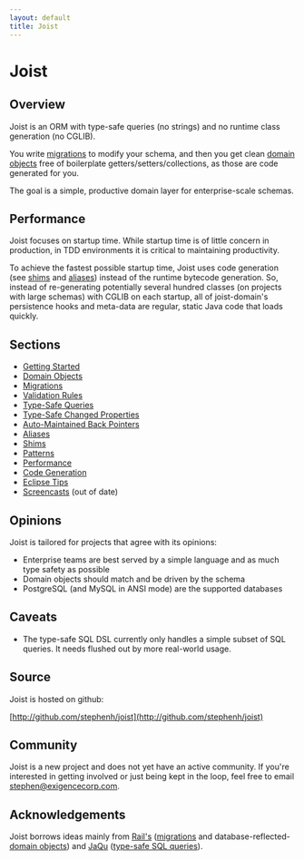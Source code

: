 ```yaml
---
layout: default
title: Joist
---
```


Joist
=====

Overview
--------

Joist is an ORM with type-safe queries (no strings) and no runtime class generation (no CGLIB).

You write [migrations](migrations.html) to modify your schema, and then you get clean [domain objects](domainObjects.html) free of boilerplate getters/setters/collections, as those are code generated for you.

The goal is a simple, productive domain layer for enterprise-scale schemas.

Performance
-----------

Joist focuses on startup time. While startup time is of little concern in production, in TDD environments it is critical to maintaining productivity.

To achieve the fastest possible startup time, Joist uses code generation (see [shims](./shims.html) and [aliases](./aliases.html)) instead of the runtime bytecode generation. So, instead of re-generating potentially several hundred classes (on projects with large schemas) with CGLIB on each startup, all of joist-domain's persistence hooks and meta-data are regular, static Java code that loads quickly. 

Sections
--------

* [Getting Started](gettingStarted.html)
* [Domain Objects](domainObjects.html)
* [Migrations](migrations.html)
* [Validation Rules](validationRules.html)
* [Type-Safe Queries](typeSafeQueries.html)
* [Type-Safe Changed Properties](typeSafeChangedProperties.html)
* [Auto-Maintained Back Pointers](backPointers.html)
* [Aliases](aliases.html)
* [Shims](shims.html)
* [Patterns](patterns.html)
* [Performance](performance.html)
* [Code Generation](codeGeneration.html)
* [Eclipse Tips](eclipseTips.html)
* [Screencasts](screencasts.html) (out of date)

Opinions
--------

Joist is tailored for projects that agree with its opinions:

* Enterprise teams are best served by a simple language and as much type safety as possible
* Domain objects should match and be driven by the schema
* PostgreSQL (and MySQL in ANSI mode) are the supported databases

Caveats
-------

* The type-safe SQL DSL currently only handles a simple subset of SQL queries. It needs flushed out by more real-world usage.

Source
------

Joist is hosted on github:

[http://github.com/stephenh/joist](http://github.com/stephenh/joist)

Community
---------

Joist is a new project and does not yet have an active community. If you're interested in getting involved or just being kept in the loop, feel free to email [stephen@exigencecorp.com](mailto:stephen@exigencecorp.com).

Acknowledgements
----------------

Joist borrows ideas mainly from [Rail's][1] ([migrations](migrations.html) and database-reflected-[domain objects](domainObjects.html)) and [JaQu][4] ([type-safe SQL queries](typeSafeQueries.html)).

[1]: http://rubyonrails.org
[4]: http://www.h2database.com/html/jaqu.html


